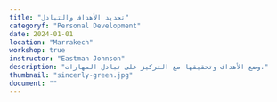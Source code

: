 ```yaml
---
title: "تحديد الأهداف والتبادل"
categoryf: "Personal Development"
date: 2024-01-01
location: "Marrakech"
workshop: true
instructor: "Eastman Johnson"
description: "وضع الأهداف وتحقيقها مع التركيز على تبادل المهارات."
thumbnail: "sincerly-green.jpg"
document: ""
---
```


